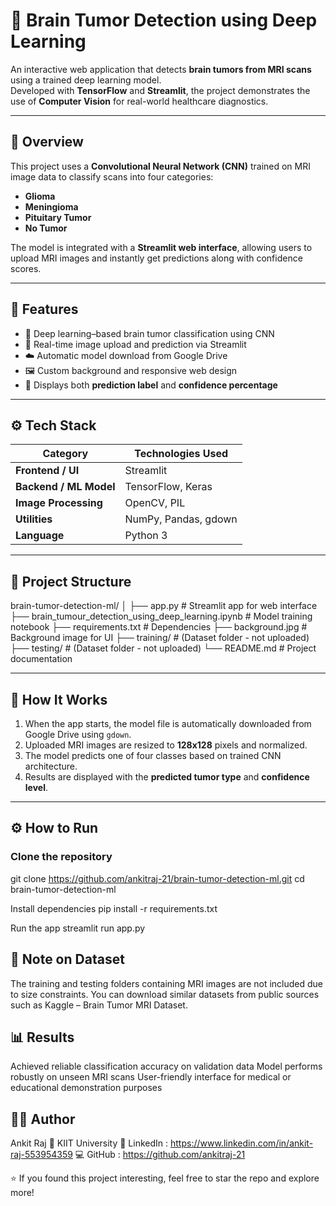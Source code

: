 # 🧠 Brain Tumor Detection using Deep Learning

An interactive web application that detects **brain tumors from MRI scans** using a trained deep learning model.  
Developed with **TensorFlow** and **Streamlit**, the project demonstrates the use of **Computer Vision** for real-world healthcare diagnostics.

---

## 🚀 Overview

This project uses a **Convolutional Neural Network (CNN)** trained on MRI image data to classify scans into four categories:  
- **Glioma**  
- **Meningioma**  
- **Pituitary Tumor**  
- **No Tumor**

The model is integrated with a **Streamlit web interface**, allowing users to upload MRI images and instantly get predictions along with confidence scores.

---

## 🧩 Features

- 🧠 Deep learning–based brain tumor classification using CNN  
- 🧰 Real-time image upload and prediction via Streamlit  
- ☁️ Automatic model download from Google Drive  
- 🖼️ Custom background and responsive web design  
- 🔎 Displays both **prediction label** and **confidence percentage**

---

## ⚙️ Tech Stack

| Category | Technologies Used |
|-----------|------------------|
| **Frontend / UI** | Streamlit |
| **Backend / ML Model** | TensorFlow, Keras |
| **Image Processing** | OpenCV, PIL |
| **Utilities** | NumPy, Pandas, gdown |
| **Language** | Python 3 |

---

## 📂 Project Structure

brain-tumor-detection-ml/
│
├── app.py # Streamlit app for web interface
├── brain_tumour_detection_using_deep_learning.ipynb # Model training notebook
├── requirements.txt # Dependencies
├── background.jpg # Background image for UI
├── training/ # (Dataset folder - not uploaded)
├── testing/ # (Dataset folder - not uploaded)
└── README.md # Project documentation



---

## 🧪 How It Works

1. When the app starts, the model file is automatically downloaded from Google Drive using `gdown`.  
2. Uploaded MRI images are resized to **128x128** pixels and normalized.  
3. The model predicts one of four classes based on trained CNN architecture.  
4. Results are displayed with the **predicted tumor type** and **confidence level**.

---

## ⚙️ How to Run

### Clone the repository
git clone https://github.com/ankitraj-21/brain-tumor-detection-ml.git
cd brain-tumor-detection-ml

Install dependencies
pip install -r requirements.txt

Run the app
streamlit run app.py

## 🧾 Note on Dataset
The training and testing folders containing MRI images are not included due to size constraints.
You can download similar datasets from public sources such as Kaggle – Brain Tumor MRI Dataset.

## 📊 Results
Achieved reliable classification accuracy on validation data
Model performs robustly on unseen MRI scans
User-friendly interface for medical or educational demonstration purposes

## 👨‍💻 Author
Ankit Raj
📍 KIIT University 
🔗 LinkedIn : https://www.linkedin.com/in/ankit-raj-553954359
💻 GitHub : https://github.com/ankitraj-21

⭐ If you found this project interesting, feel free to star the repo and explore more!
